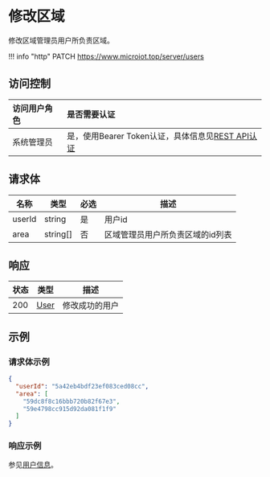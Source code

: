 # 修改区域

修改区域管理员用户所负责区域。

!!! info "http"
    PATCH https://www.microiot.top/server/users

## 访问控制

| 访问用户角色 | 是否需要认证                                 |
| :----------- | :------------------------------------------- |
| 系统管理员   | 是，使用Bearer Token认证，具体信息见[REST API认证](../api.md) |

## 请求体

| 名称   | 类型     | 必选 | 描述                             |
| ------ | -------- | ---- | -------------------------------- |
| userId | string   | 是   | 用户id                           |
| area   | string[] | 否   | 区域管理员用户所负责区域的id列表 |

## 响应

| 状态 | 类型          | 描述           |
| ---- | ------------- | -------------- |
| 200  | [User](adduser.md#user) | 修改成功的用户 |

## 示例

### 请求体示例

``` JSON
{
  "userId": "5a42eb4bdf23ef083ced08cc",
  "area": [
    "59dc8f8c16bbb720b82f67e3",
    "59e4798cc915d92da081f1f9"
  ]
}
```

### 响应示例

参见[用户信息](adduser.md#_7)。

